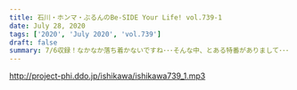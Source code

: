 ```yaml
---
title: 石川・ホンマ・ぶるんのBe-SIDE Your Life! vol.739-1
date: July 28, 2020
tags: ['2020', 'July 2020', 'vol.739']
draft: false
summary: 7/6収録！なかなか落ち着かないですね･･･そんな中、とある特番がありまして･･･
---
```


http://project-phi.ddo.jp/ishikawa/ishikawa739_1.mp3